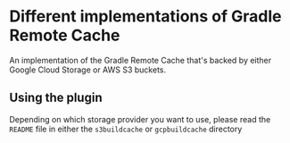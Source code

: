 # Different implementations of Gradle Remote Cache

An implementation of the Gradle Remote Cache that's backed by either Google Cloud Storage or AWS S3 buckets.

## Using the plugin

Depending on which storage provider you want to use, please read the `README` file in either the `s3buildcache` or `gcpbuildcache` directory
